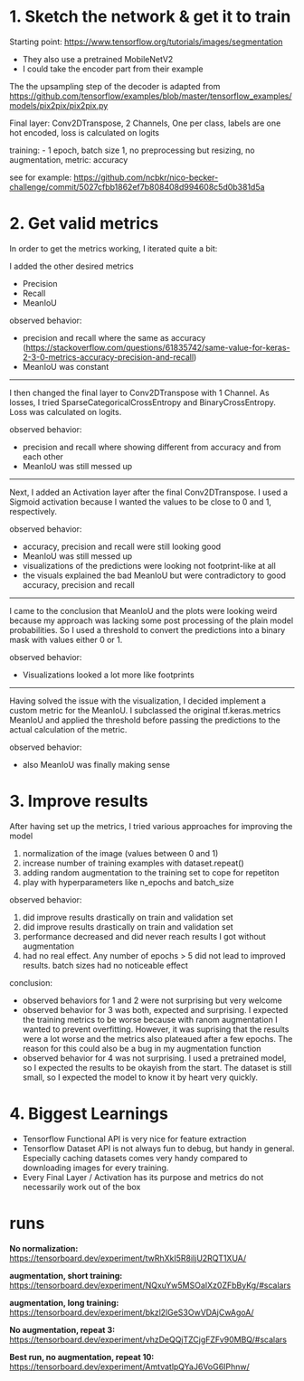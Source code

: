 # 1. Sketch the network & get it to train

Starting point: https://www.tensorflow.org/tutorials/images/segmentation

- They also use a pretrained MobileNetV2
- I could take the encoder part from their example

The the upsampling step of the decoder is adapted from https://github.com/tensorflow/examples/blob/master/tensorflow_examples/models/pix2pix/pix2pix.py

Final layer: Conv2DTranspose, 2 Channels, One per class, labels are one hot encoded, loss is calculated on logits

training: - 1 epoch, batch size 1, no preprocessing but resizing, no augmentation, metric: accuracy

see for example: https://github.com/ncbkr/nico-becker-challenge/commit/5027cfbb1862ef7b808408d994608c5d0b381d5a


# 2. Get valid metrics
In order to get the metrics working, I iterated quite a bit:

I added the other desired metrics
- Precision
- Recall
- MeanIoU

observed behavior:
- precision and recall where the same as accuracy (https://stackoverflow.com/questions/61835742/same-value-for-keras-2-3-0-metrics-accuracy-precision-and-recall)
- MeanIoU was constant

---

I then changed the final layer to Conv2DTranspose with 1 Channel. As losses, I tried SparseCategoricalCrossEntropy and BinaryCrossEntropy. Loss was calculated on logits.

observed behavior:
- precision and recall where showing different from accuracy and from each other
- MeanIoU was still messed up

---

Next, I added an Activation layer after the final Conv2DTranspose. I used a Sigmoid activation because I wanted the values to be close to 0 and 1, respectively.

observed behavior:
- accuracy, precision and recall were still looking good
- MeanIoU was still messed up
- visualizations of the predictions were looking not footprint-like at all
- the visuals explained the bad MeanIoU but were contradictory to good accuracy, precision and recall

---

I came to the conclusion that MeanIoU and the plots were looking weird because my approach was lacking some post processing of the plain model probabilities. So I used a threshold to convert the predictions into a binary mask with values either 0 or 1.

observed behavior:
- Visualizations looked a lot more like footprints

---

Having solved the issue with the visualization, I decided implement a custom metric for the MeanIoU. I subclassed the original tf.keras.metrics MeanIoU and applied the threshold before passing the predictions to the actual calculation of the metric.

observed behavior:
- also MeanIoU was finally making sense


# 3. Improve results

After having set up the metrics, I tried various approaches for improving the model

1. normalization of the image (values between 0 and 1)
2. increase number of training examples with dataset.repeat()
3. adding random augmentation to the training set to cope for repetiton
4. play with hyperparameters like n_epochs and batch_size

observed behavior:
1. did improve results drastically on train and validation set
2. did improve results drastically on train and validation set
3. performance decreased and did never reach results I got without augmentation
4. had no real effect. Any number of epochs > 5 did not lead to improved results. batch sizes had no noticeable effect

conclusion:
- observed behaviors for 1 and 2 were not surprising but very welcome
- observed behavior for 3 was both, expected and surprising. I expected the training metrics to be worse because with ranom augmentation I wanted to prevent overfitting. However, it was suprising that the results were a lot worse and the metrics also plateaued after a few epochs. The reason for this could also be a bug in my augmentation function
- observed behavior for 4 was not surprising. I used a pretrained model, so I expected the results to be okayish from the start. The dataset is still small, so I expected the model to know it by heart very quickly.

# 4. Biggest Learnings

- Tensorflow Functional API is very nice for feature extraction
- Tensorflow Dataset API is not always fun to debug, but handy in general. Especially caching datasets comes very handy compared to downloading images for every training.
- Every Final Layer / Activation has its purpose and metrics do not necessarily work out of the box

# runs

**No normalization:** https://tensorboard.dev/experiment/twRhXkI5R8iljU2RQT1XUA/

**augmentation, short training:** https://tensorboard.dev/experiment/NQxuYw5MSOaIXz0ZFbByKg/#scalars

**augmentation, long training:** https://tensorboard.dev/experiment/bkzl2lGeS3OwVDAjCwAgoA/

**No augmentation, repeat 3:** https://tensorboard.dev/experiment/vhzDeQQjTZCjgFZFv90MBQ/#scalars

**Best run, no augmentation, repeat 10:** https://tensorboard.dev/experiment/AmtvatlpQYaJ6VoG6IPhnw/
